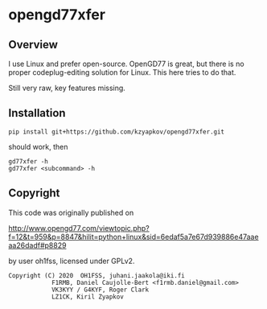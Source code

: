 # opengd77xfer

## Overview

I use Linux and prefer open-source. OpenGD77 is great, but there is no
proper codeplug-editing solution for Linux. This here tries to do that.

Still very raw, key features missing.

## Installation

    pip install git+https://github.com/kzyapkov/opengd77xfer.git

should work, then

    gd77xfer -h
    gd77xfer <subcommand> -h

## Copyright

This code was originally published on

http://www.opengd77.com/viewtopic.php?f=12&t=959&p=8847&hilit=python+linux&sid=6edaf5a7e67d939886e47aaeaa26dadf#p8829

by user oh1fss, licensed under GPLv2.

    Copyright (C) 2020  OH1FSS, juhani.jaakola@iki.fi
                F1RMB, Daniel Caujolle-Bert <f1rmb.daniel@gmail.com>
                VK3KYY / G4KYF, Roger Clark
                LZ1CK, Kiril Zyapkov
